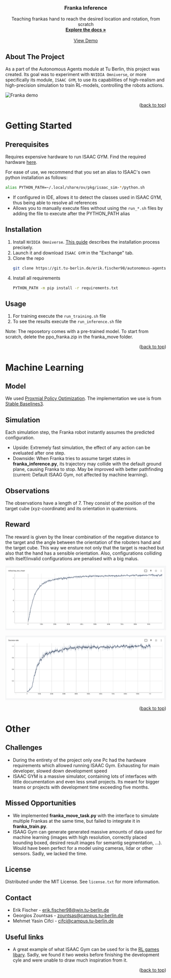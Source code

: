 <!-- Improved compatibility of back to top link: See: https://github.com/othneildrew/Best-README-Template/pull/73 -->
<a name="readme-top"></a>
<!--
*** Thanks for checking out the Best-README-Template. If you have a suggestion
*** that would make this better, please fork the repo and create a pull request
*** or simply open an issue with the tag "enhancement".
*** Don't forget to give the project a star!
*** Thanks again! Now go create something AMAZING! :D
-->



<!-- PROJECT SHIELDS -->
<!--
*** I'm using markdown "reference style" links for readability.
*** Reference links are enclosed in brackets [ ] instead of parentheses ( ).
*** See the bottom of this document for the declaration of the reference variables
*** for contributors-url, forks-url, etc. This is an optional, concise syntax you may use.
*** https://www.markdownguide.org/basic-syntax/#reference-style-links
-->


<!-- PROJECT LOGO -->
<br />
<div align="center">
    <h3 align="center">Franka Inference</h3>

  <p align="center">
    Teaching frankas hand to reach the desired location and rotation, from scratch
    <br />
    <a href="https://git.tu-berlin.de/erik.fischer98/autonomous-agents/-/blob/main/readme.md"><strong>Explore the docs »</strong></a>
    <br />
    <br />
    <a href="https://git.tu-berlin.de/erik.fischer98/autonomous-agents/-/blob/main/documentation/franka_move_demo.webm">View Demo</a>
  </p>
</div>


<!-- ABOUT THE PROJECT -->
## About The Project

As a part of the Autonomous Agents module at Tu Berlin, this project was created. Its goal was to experiment with `NVIDIA Omniverse`, or more specifically its module, `ISAAC GYM`, to use its capabilities of high-realism and high-precision simulation to train RL-models, controlling the robots actions.

![Franka demo](documentation/franka_move_demo.gif)

<p align="right">(<a href="#readme-top">back to top</a>)</p>

<!-- GETTING STARTED -->
# Getting Started

## Prerequisites

Requires expensive hardware to run ISAAC GYM. Find the required hardware [here](https://docs.omniverse.nvidia.com/app_isaacsim/app_isaacsim/requirements.html).

For ease of use, we recommend that you set an alias to ISAAC's own python installation as follows:

```sh
alias PYTHON_PATH=~/.local/share/ov/pkg/isaac_sim-*/python.sh
```

- If configured in IDE, allows it to detect the classes used in ISAAC GYM, thus being able to resolve all references
- Allows you to manually execute files without using the `run_*.sh` files by adding the file to execute after the PYTHON_PATH alias


## Installation

1. Install `NVIDIA Omniverse`. [This guide](https://docs.omniverse.nvidia.com/prod_install-guide/prod_install-guide/workstation.html) describes the installation process precisely.
2. Launch it and download `ISAAC GYM` in the "Exchange" tab.
3. Clone the repo
   ```sh
   git clone https://git.tu-berlin.de/erik.fischer98/autonomous-agents.git
   ```
4. Install all requirements 
   ```sh
   PYTHON_PATH -m pip install -r requirements.txt
   ```




<!-- USAGE EXAMPLES -->
## Usage

1. For training execute the `run_training.sh` file
2. To see the results execute the `run_inference.sh` file 

Note: The reposetory comes with a pre-trained model. To start from scratch, delete the ppo_franka.zip in the franka_move folder.
<p align="right">(<a href="#readme-top">back to top</a>)</p>

# Machine Learning
## Model
We used [Proxmial Policy Optimization](https://openai.com/blog/openai-baselines-ppo/). The implementation we use is from [Stable Baselines3](https://github.com/DLR-RM/stable-baselines3).
## Simulation
Each simulation step, the Franka robot instantly assumes the predicted configuration.
- Upside: Extremely fast simulation, the effect of any action can be eveluated after one step.
- Downside: When Franka tries to assume target states in **franka_inference.py**, its trajectory may collide with the default ground plane, causing Franka to stop. May be improved with better pathfinding (current: Default ISAAG Gym, not affected by machine learning).
## Observations
The observations have a length of 7. They consist of the position of the target cube (xyz-coordinate) and its orientation in quaternions. 
## Reward
The reward is given by the linear combination of the negative distance to the target and the angle between the orientation of the roboters hand and the target cube. This way we ensture not only that the target is reached but also that the hand has a sensible orientation.
Also, configurations colliding with itself/invalid configurations are penalised with a big malus.

![average_mean](documentation/average_reward_big.png)

![success_rate](documentation/success_rate_big.png)



<p align="right">(<a href="#readme-top">back to top</a>)</p>

# Other
## Challenges
- During the entirety of the project only one Pc had the hardware requirements which allowed running ISAAC Gym. Exhausting for main developer, slowed down development speed
- ISAAC GYM is a massive simulator, containing lots of interfaces with little documentation and even less small projects. Its meant for bigger teams or projects with development time exceeding five months.
## Missed Opportunities
- We implemented **franka_move_task.py** with the interface to simulate multiple Frankas at the same time, but failed to integrate it in **franka_train.py**.
- ISAAG Gym can generate generated massive amounts of data used for machine learning (images with high resolution, correctly placed bounding boxed, desired result images for semantig segmentation, ...). Would have been perfect for a model using cameras, lidar or other sensors. Sadly, we lacked the time.
<!-- LICENSE -->
## License

Distributed under the MIT License. See `license.txt` for more information.


<!-- CONTACT -->
## Contact

- Erik Fischer - erik.fischer98@win.tu-berlin.de
- Georgios Zountsas - zountsas@campus.tu-berlin.de
- Mehmet Yasin Cifci - cifci@campus.tu-berlin.de


<!-- USEFUL LINKS -->
## Useful links

* A great example of what ISAAC Gym can be used for is the [RL games libary](https://github.com/Denys88/rl_games). Sadly, we found it two weeks before finishing the development cyle and were unable to draw much inspiration from it.

<p align="right">(<a href="#readme-top">back to top</a>)</p>
